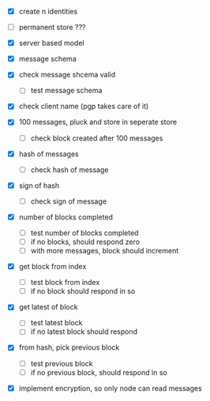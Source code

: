 - [x] create n identities
- [ ] permanent store ???
- [x] server based model


- [x] message schema
- [x] check message shcema valid
  - [ ] test message schema
- [x] check client name (pgp takes care of it)

- [x] 100 messages, pluck and store in seperate store
  - [ ] check block created after 100 messages
- [x] hash of messages
  - [ ] check hash of message
- [x] sign of hash
  - [ ] check sign of message



- [x] number of blocks completed
  - [ ] test number of blocks completed
  - [ ] if no blocks, should respond zero
  - [ ] with more messages, block should increment
- [x] get block from index
  - [ ] test block from index
  - [ ] if no block should respond in so
- [x] get latest of block
  - [ ] test latest block
  - [ ] if no latest block should respond
- [x] from hash, pick previous block
  - [ ] test previous block
  - [ ] if no previous block, should respond in so
- [x] implement encryption, so only node can read messages